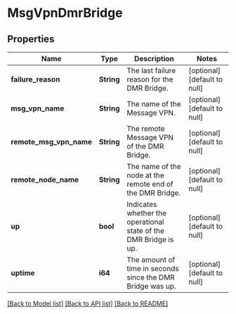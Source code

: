 # MsgVpnDmrBridge

## Properties
Name | Type | Description | Notes
------------ | ------------- | ------------- | -------------
**failure_reason** | **String** | The last failure reason for the DMR Bridge. | [optional] [default to null]
**msg_vpn_name** | **String** | The name of the Message VPN. | [optional] [default to null]
**remote_msg_vpn_name** | **String** | The remote Message VPN of the DMR Bridge. | [optional] [default to null]
**remote_node_name** | **String** | The name of the node at the remote end of the DMR Bridge. | [optional] [default to null]
**up** | **bool** | Indicates whether the operational state of the DMR Bridge is up. | [optional] [default to null]
**uptime** | **i64** | The amount of time in seconds since the DMR Bridge was up. | [optional] [default to null]

[[Back to Model list]](../README.md#documentation-for-models) [[Back to API list]](../README.md#documentation-for-api-endpoints) [[Back to README]](../README.md)


